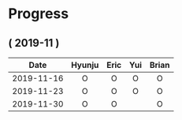 # Progress

## ( 2019-11 )
| Date       | Hyunju | Eric | Yui | Brian |
| :-:        |:-:     |:-:   |:-:  |:-:    |
| 2019-11-16 |O       |O     |O    |   O   |
| 2019-11-23 |O       |O     |O    |   O   |
| 2019-11-30 |O       |O     |     |   O   |
